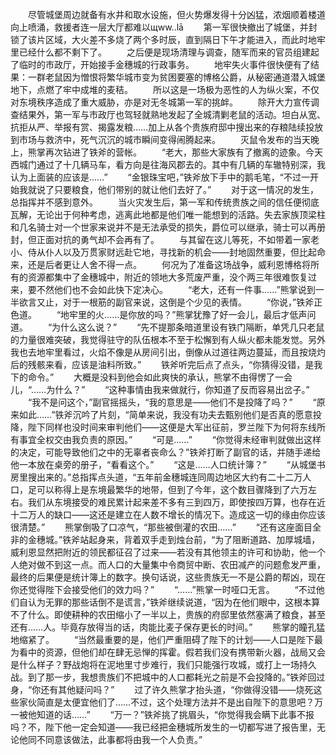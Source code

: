 　　尽管城堡周边就备有水井和取水设施，但火势爆发得十分凶猛，浓烟顺着楼道向上喷涌，救援者连一层大厅都难以щww..lā
　　第一军很快撤出了城堡，并封锁了该片区域，大火差不多烧了两个多时辰，直到隔日下午才能进入，而此时地牢里已经什么都不剩下了。
　　之后便是现场清理与调查，随军而来的官员组建起了临时的市政厅，开始接手金穗城的行政事务。
　　地牢失火事件很快便有了结果：一群老鼠因为憎恨将繁华城市变为贫困要塞的博格公爵，从秘密通道潜入城堡地下，点燃了牢中成堆的麦秸。
　　所以这是一场极为恶性的人为纵火案，不仅对东境秩序造成了重大威胁，亦是对无冬城第一军的挑衅。
　　除开大力宣传调查结果外，第一军与市政厅也驾轻就熟地发起了全城清剿老鼠的活动。坦白从宽、抗拒从严、举报有赏、揭露发粮……加上从各个贵族府邸中搜出来的存粮陆续投放到市场与救济中，死气沉沉的城市瞬间变得闹腾起来。
　　灭鼠令发布的当天晚上，熊掌再次钻进了铁斧的营帐。
　　“老大，那些大家族有了撤离的迹象。今天西城门通过了十几辆马车，看方向是往海风郡去的。其中有几辆的车辙特别深，我认为上面装的应该是……”
　　“金银珠宝吧，”铁斧放下手中的鹅毛笔，“不过一开始我就说了只要粮食，他们带别的就让他们去好了。”
　　对于这一情况的发生，总指挥并不感到意外。
　　当火灾发生后，第一军和传统贵族之间的信任便彻底瓦解，无论出于何种考虑，逃离此地都是他们唯一能想到的活路。失去家族顶梁柱和几名骑士对一个世家来说并不是无法承受的损失，爵位可以继承，骑士可以再册封，但正面对抗的勇气却不会再有了。
　　与其留在这儿等死，不如带着一家老小、侍从仆人以及万贯家财远赴它地，寻找新的机会——封地固然重要，但比起命来，还是后者更让人舍不得一点。
　　何况为了准备这场战争，威利恩博格将所有的资源都集中了金穗城中，附近的领地大多荒废严重，没个两三年很难恢复过来，要不然他们也不会如此快下定决心。
　　“老大，还有一件事……”熊掌说到一半欲言又止，对于一根筋的副官来说，这倒是个少见的表情。
　　“你说，”铁斧正色道。
　　“地牢里的火……是你放的吗？”熊掌犹豫了好一会儿，最后才低声问道。
　　“为什么这么说？”
　　“先不提那条暗道里设有铁门隔断，单凭几只老鼠的力量很难突破，我觉得驻守的队伍根本不至于松懈到有人纵火都未能发觉。另外我也去地牢里看过，火焰不像是从房间引出，倒像从过道往两边蔓延，而且按烧灼后的残骸来看，应该是油料所致。”
　　铁斧听完后点了点头，“你猜得没错，是我下的命令。”
　　大概是没料到他会如此爽快的承认，熊掌不由得愣了一会儿，“……为什么？”
　　“这种事情由我来做就行，你知道了反而容易出岔子。”
　　“我不是问这个，”副官摇摇头，“我的意思是——他们不是投降了吗？”
　　“原来如此……”铁斧沉吟了片刻，“简单来说，我没有功夫去甄别他们是否真的愿意投降，陛下同样也没时间来审判他们——这便是大军出征前，罗兰陛下为何将东线所有事宜全权交由我负责的原因。”
　　“可是……”
　　“你觉得未经审判就做出这样的决定，可能导致他们之中的无辜者丧命么？”铁斧打断了副官的话，并随手递给他一本放在桌旁的册子，“看看这个。”
　　“这是……人口统计簿？”
　　“从城堡书房里搜出来的。”总指挥点头道，“五年前金穗城连同周边地区大约有二十二万人口，足可以称得上是东境最繁华的地带，但到了今年，这个数目骤降到了六万左右。我们从东境接受的难民累计起来差不多有三到四万，即使按四万算，也存在近十二万人的缺口——这还是建立在人数不增长的情况下。造成这一切的缘由你应该很清楚。”
　　熊掌倒吸了口凉气，“那些被倒灌的农田……”
　　“还有这座面目全非的金穗城。”铁斧站起身来，背着双手走到烛台前，“为了阻断道路、加厚城墙，威利恩显然把附近的领民都征召了过来——若没有其他领主的许可和协助，他一个人绝对做不到这一点。而人口的大量集中令商贸中断、农田减产的问题愈发严重，最终的后果便是统计簿上的数字。换句话说，这些贵族无一不是公爵的帮凶，现在你还觉得陛下会接受他们的效力吗？”
　　“……”熊掌一时哑口无言。
　　“不过他们自认为无罪的那些话倒不是谎言，”铁斧继续说道，“因为在他们眼中，这根本算不了什么。即使耕种的农田缩小了一半以上，贵族的府邸里依然塞满了粮食，甚至还有……人。毕竟存放得当的话，肉能比麦子保存更长的时间。”
　　熊掌的瞳孔猛地缩紧了。
　　“当然最重要的是，他们严重阻碍了陛下的计划——人口是陛下最为看中的资源，但他们却在肆无忌惮的挥霍。假若我们没有携带新火器，战局又会是什么样子？野战炮将在泥地里寸步难行，我们只能强行攻城，或打上一场持久战。到了那一步，我想贵族们不把城中的人口都耗光之前是不会投降的。”铁斧回过身，“你还有其他疑问吗？”
　　过了许久熊掌才抬头道，“你做得没错——烧死这些家伙简直是太便宜他们了……不过，这个处理方法并不是出自陛下的意思吧？万一被他知道的话……”
　　“万一？”铁斧挑了挑眉头，“你觉得我会瞒下此事不报吗？不，陛下他一定会知道——我已经把金穗城所发生的一切都写进了报告里，无论他同不同意该做法，此事都将由我一个人负责。”